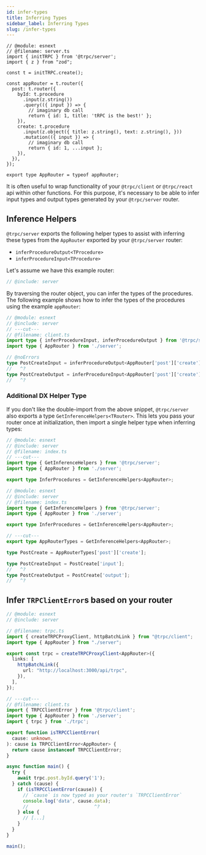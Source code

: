 ```yaml
---
id: infer-types
title: Inferring Types
sidebar_label: Inferring Types
slug: /infer-types
---
```


<!-- Reusable snippet -->

```twoslash include server
// @module: esnext
// @filename: server.ts
import { initTRPC } from '@trpc/server';
import { z } from "zod";

const t = initTRPC.create();

const appRouter = t.router({
  post: t.router({
    byId: t.procedure
      .input(z.string())
      .query(({ input }) => {
        // imaginary db call
        return { id: 1, title: 'tRPC is the best!' };
    }),
    create: t.procedure
      .input(z.object({ title: z.string(), text: z.string(), }))
      .mutation(({ input }) => {
        // imaginary db call
        return { id: 1, ...input };
    }),
  }),
});

export type AppRouter = typeof appRouter;
```

It is often useful to wrap functionality of your `@trpc/client` or `@trpc/react` api within other functions. For this purpose, it's necessary to be able to infer input types and output types generated by your `@trpc/server` router.

## Inference Helpers

`@trpc/server` exports the following helper types to assist with inferring these types from the `AppRouter` exported by your `@trpc/server` router:

- `inferProcedureOutput<TProcedure>`
- `inferProcedureInput<TProcedure>`

Let's assume we have this example router:

```ts twoslash title='server.ts'
// @include: server
```

By traversing the router object, you can infer the types of the procedures. The following example shows how to infer the types of the procedures using the example `appRouter`:

```ts twoslash title="client.ts"
// @module: esnext
// @include: server
// ---cut---
// @filename: client.ts
import type { inferProcedureInput, inferProcedureOutput } from '@trpc/server';
import type { AppRouter } from './server';

// @noErrors
type PostCreateInput = inferProcedureOutput<AppRouter['post']['create']>;
//   ^?
type PostCreateOutput = inferProcedureInput<AppRouter['post']['create']>;
//   ^?
```

### Additional DX Helper Type

If you don't like the double-import from the above snippet, `@trpc/server` also exports a type `GetInferenceHelpers<TRouter>`. This lets you pass your router once at initialization, then import a single helper type when inferring types:

```ts twoslash title='utils/trpc.ts'
// @module: esnext
// @include: server
// @filename: index.ts
// ---cut---
import type { GetInferenceHelpers } from '@trpc/server';
import type { AppRouter } from './server';

export type InferProcedures = GetInferenceHelpers<AppRouter>;
```

<!-- FIXME: reuse above snippet -->

```ts twoslash
// @module: esnext
// @include: server
// @filename: index.ts
import type { GetInferenceHelpers } from '@trpc/server';
import type { AppRouter } from './server';

export type InferProcedures = GetInferenceHelpers<AppRouter>;

// ---cut---
export type AppRouterTypes = GetInferenceHelpers<AppRouter>;

type PostCreate = AppRouterTypes['post']['create'];

type PostCreateInput = PostCreate['input'];
//   ^?
type PostCreateOutput = PostCreate['output'];
//   ^?
```

## Infer `TRPClientError`s based on your router

```ts twoslash title='client.ts'
// @module: esnext
// @include: server

// @filename: trpc.ts
import { createTRPCProxyClient, httpBatchLink } from "@trpc/client";
import type { AppRouter } from "./server";

export const trpc = createTRPCProxyClient<AppRouter>({
  links: [
    httpBatchLink({
      url: "http://localhost:3000/api/trpc",
    }),
  ],
});

// ---cut---
// @filename: client.ts
import { TRPCClientError } from '@trpc/client';
import type { AppRouter } from './server';
import { trpc } from './trpc';

export function isTRPCClientError(
  cause: unknown,
): cause is TRPCClientError<AppRouter> {
  return cause instanceof TRPCClientError;
}

async function main() {
  try {
    await trpc.post.byId.query('1');
  } catch (cause) {
    if (isTRPCClientError(cause)) {
      // `cause` is now typed as your router's `TRPCClientError`
      console.log('data', cause.data);
      //                        ^?
    } else {
      // [...]
    }
  }
}

main();
```

